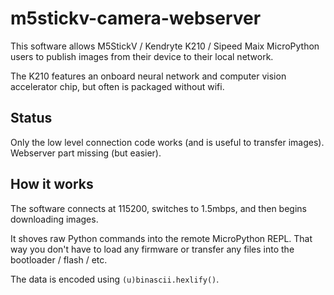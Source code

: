 # m5stickv-camera-webserver

This software allows M5StickV / Kendryte K210 / Sipeed Maix MicroPython users
to publish images from their device to their local network.

The K210 features an onboard neural network and computer vision accelerator
chip, but often is packaged without wifi.

## Status

Only the low level connection code works (and is useful to transfer images).
Webserver part missing (but easier).

## How it works

The software connects at 115200, switches to 1.5mbps, and then begins
downloading images.

It shoves raw Python commands into the remote MicroPython REPL. That way you
don't have to load any firmware or transfer any files into the bootloader /
flash / etc.

The data is encoded using `(u)binascii.hexlify()`.

